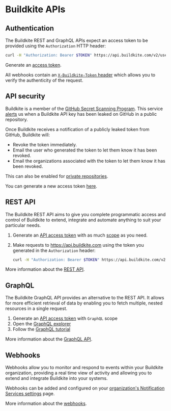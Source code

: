 # Buildkite APIs

## Authentication

The Buildkite REST and GraphQL APIs expect an access token to be provided using the `Authorization` HTTP header:

```bash
curl -H "Authorization: Bearer $TOKEN" https://api.buildkite.com/v2/user
```

Generate an [access token](https://buildkite.com/user/api-access-tokens).

All webhooks contain an [`X-Buildkite-Token` header](/docs/apis/webhooks#http-headers) which allows you to verify the authenticity of the request.

## API security

Buildkite is a member of the [GitHub Secret Scanning Program](https://docs.github.com/en/code-security/secret-scanning/secret-scanning-partnership-program/secret-scanning-partner-program).
This service [alerts](https://docs.github.com/en/code-security/secret-scanning/secret-scanning-partnership-program/secret-scanning-partner-program#the-secret-scanning-process) us when a Buildkite API key has been leaked on GitHub in a public repository.

Once Buildkite receives a notification of a publicly leaked token from GitHub, Buildkite will:
- Revoke the token immediately.
- Email the user who generated the token to let them know it has been revoked.
- Email the organizations associated with the token to let them know it has been revoked.

This can also be enabled for [private repositories](https://docs.github.com/en/code-security/secret-scanning/enabling-secret-scanning-features/enabling-secret-scanning-for-your-repository).

You can generate a new access token [here](https://buildkite.com/user/api-access-tokens).

## REST API

The Buildkite REST API aims to give you complete programmatic access and control of Buildkite to extend, integrate and automate anything to suit your particular needs.

1. Generate an [API access token](https://buildkite.com/user/api-access-tokens) with as much [scope](/docs/apis/managing-api-tokens#token-scopes) as you need.
2. Make requests to https://api.buildkite.com using the token you generated in the `Authorization` header:

    ```bash
    curl -H "Authorization: Bearer $TOKEN" https://api.buildkite.com/v2/user
    ```

More information about the [REST API](/docs/apis/rest-api).

## GraphQL

The Buildkite GraphQL API provides an alternative to the REST API.
It allows for more efficient retrieval of data by enabling you to fetch multiple, nested resources in a single request.

1. Generate an [API access token](https://buildkite.com/user/api-access-tokens) with `GraphQL` scope
2. Open the [GraphQL explorer](https://graphql.buildkite.com/explorer)
3. Follow the [GraphQL tutorial](https://buildkite.com/blog/getting-started-with-graphql-queries-and-mutations)

More information about the [GraphQL API](/docs/apis/graphql-api).

## Webhooks

Webhooks allow you to monitor and respond to events within your Buildkite organization, providing a real time view of activity and allowing you to extend and integrate Buildkite into your systems.

Webhooks can be added and configured on your [organization's Notification Services settings](https://buildkite.com/organizations/-/services) page.

More information about the [webhooks](/docs/apis/webhooks).
